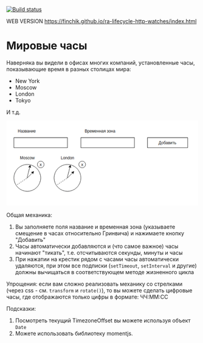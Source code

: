 [![Build status](https://ci.appveyor.com/api/projects/status/3ldwwu8ufagl9t0y?svg=true)](https://ci.appveyor.com/project/finchik/ra-lifecycle-http-watches)

WEB VERSION https://finchik.github.io/ra-lifecycle-http-watches/index.html

# Мировые часы

Наверняка вы видели в офисах многих компаний, установленные часы, показывающие время в разных столицах мира:

- New York
- Moscow
- London
- Tokyo

И т.д.

![Watches](./assets/watches.png)

Общая механика:

1. Вы заполняете поля название и временная зона (указываете смещение в часах относительно Гринвича) и нажимаете кнопку "Добавить"
1. Часы автоматически добавляются и (что самое важное) часы начинают "тикать", т.е. отсчитываются секунды, минуты и часы
1. При нажатии на крестик рядом с часами часы автоматически удаляются, при этом все подписки (`setTimeout`, `setInterval` и другие) должны вычищаться в соответствующем методе жизненного цикла

Упрощения: если вам сложно реализовать механику со стрелками (через css - см. `transform` и `rotate()`), то вы можете сделать цифровые часы, где отображаются только цифры в формате: ЧЧ:ММ:СС

Подсказки:

1. Посмотреть текущий TimezoneOffset вы можете используя объект `Date`
1. Можете использовать библиотеку momentjs.
